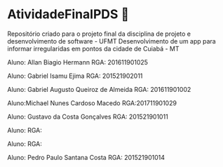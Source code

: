 # AtividadeFinalPDS 🚀

Repositório criado para o projeto final da disciplina de projeto e desenvolvimento de software - UFMT
Desenvolvimento de um app para informar irregularidas em pontos da cidade de Cuiabá - MT

Aluno: Allan Biagio Hermann
RGA: 201611901025

Aluno: Gabriel Isamu Ejima 
RGA: 201521902011

Aluno: Gabriel Augusto Queiroz de Almeida
RGA: 201611901002

Aluno:Michael Nunes Cardoso Macedo
RGA:201711901029

Aluno: Gustavo da Costa Gonçalves 
RGA: 201521901011

Aluno:
RGA:

Aluno:
RGA:

Aluno: Pedro Paulo Santana Costa
RGA: 201521901014
